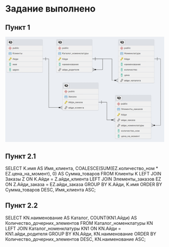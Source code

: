 # Задание выполнено

## Пункт 1
![Даталогическая схема данных](Даталогическая-схема-данных.png "Даталогическая схема базы данных")

## Пункт 2.1
SELECT K.имя AS Имя_клиента, COALESCE(SUM(EZ.количество_ном * EZ.цена_на_момент), 0) AS Сумма_товаров FROM Клиенты K 
LEFT JOIN Заказы Z ON K.Айди = Z.айди_клиента 
LEFT JOIN Элементы_заказов EZ ON Z.Айди_заказа = EZ.айди_заказа 
GROUP BY K.Айди, K.имя 
ORDER BY Сумма_товаров DESC, Имя_клиента ASC;

## Пункт 2.2
SELECT KN.наименование AS Каталог, COUNT(KN1.Айди) AS Количество_дочерних_элементов FROM Каталог_номенклатуры KN
LEFT JOIN Каталог_номенклатуры KN1 ON KN.Айди = KN1.айди_родителя
GROUP BY KN.Айди, KN.наименование
ORDER BY Количество_дочерних_элементов DESC, KN.наименование ASC;
